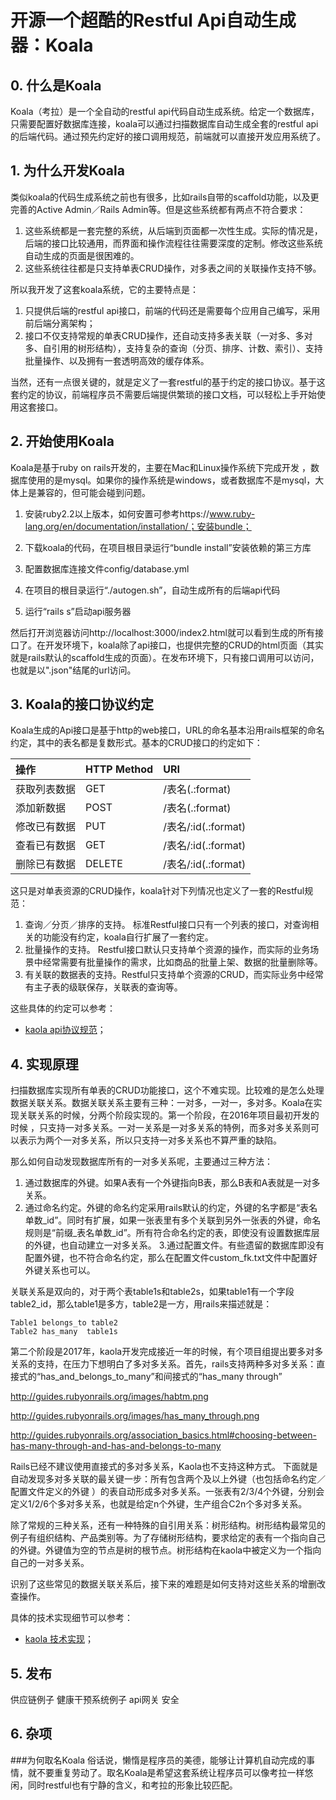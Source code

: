 # 开源一个超酷的Restful Api自动生成器：Koala

## 0. 什么是Koala

Koala（考拉）是一个全自动的restful api代码自动生成系统。给定一个数据库，只需要配置好数据库连接，koala可以通过扫描数据库自动生成全套的restful api的后端代码。通过预先约定好的接口调用规范，前端就可以直接开发应用系统了。



## 1. 为什么开发Koala

类似koala的代码生成系统之前也有很多，比如rails自带的scaffold功能，以及更完善的Active Admin／Rails Admin等。但是这些系统都有两点不符合要求：
1. 这些系统都是一套完整的系统，从后端到页面都一次性生成。实际的情况是，后端的接口比较通用，而界面和操作流程往往需要深度的定制。修改这些系统自动生成的页面是很困难的。
2. 这些系统往往都是只支持单表CRUD操作，对多表之间的关联操作支持不够。

所以我开发了这套koala系统，它的主要特点是：
1. 只提供后端的restful api接口，前端的代码还是需要每个应用自己编写，采用前后端分离架构；
2. 接口不仅支持常规的单表CRUD操作，还自动支持多表关联（一对多、多对多、自引用的树形结构），支持复杂的查询（分页、排序、计数、索引）、支持批量操作、以及拥有一套透明高效的缓存体系。

当然，还有一点很关键的，就是定义了一套restful的基于约定的接口协议。基于这套约定的协议，前端程序员不需要后端提供繁琐的接口文档，可以轻松上手开始使用这套接口。


## 2. 开始使用Koala

Koala是基于ruby on rails开发的，主要在Mac和Linux操作系统下完成开发
，数据库使用的是mysql。如果你的操作系统是windows，或者数据库不是mysql，大体上是兼容的，但可能会碰到问题。

1. 安装ruby2.2以上版本，如何安置可参考https://www.ruby-lang.org/en/documentation/installation/；安装bundle；

2. 下载koala的代码，在项目根目录运行“bundle install”安装依赖的第三方库

3. 配置数据库连接文件config/database.yml

4. 在项目的根目录运行“./autogen.sh”，自动生成所有的后端api代码

5. 运行“rails s”启动api服务器


然后打开浏览器访问http://localhost:3000/index2.html就可以看到生成的所有接口了。在开发环境下，koala除了api接口，也提供完整的CRUD的html页面（其实就是rails默认的scaffold生成的页面）。在发布环境下，只有接口调用可以访问，也就是以".json"结尾的url访问。

## 3. Koala的接口协议约定
Koala生成的Api接口是基于http的web接口，URL的命名基本沿用rails框架的命名约定，其中的表名都是复数形式。基本的CRUD接口的约定如下：

| 操作 | HTTP Method  | URI |
| :--------- | :-----| :---------- |
| 获取列表数据	|	GET	|     /表名(.:format)             |
| 添加新数据	|	POST	|    /表名(.:format)          | 
| 修改已有数据	|	PUT	|     /表名/:id(.:format)         |
| 查看已有数据	|	GET	|     /表名/:id(.:format)         |
| 删除已有数据	|	DELETE	|  /表名/:id(.:format)        |


这只是对单表资源的CRUD操作，koala针对下列情况也定义了一套的Restful规范：

1. 查询／分页／排序的支持。 标准Restful接口只有一个列表的接口，对查询相关的功能没有约定，koala自行扩展了一套约定。
2. 批量操作的支持。 Restful接口默认只支持单个资源的操作，而实际的业务场景中经常需要有批量操作的需求，比如商品的批量上架、数据的批量删除等。
3. 有关联的数据表的支持。Restful只支持单个资源的CRUD，而实际业务中经常有主子表的级联保存，关联表的查询等。


这些具体的约定可以参考：

* [kaola api协议规范](doc/Api.md)；

## 4. 实现原理

扫描数据库实现所有单表的CRUD功能接口，这个不难实现。比较难的是怎么处理数据关联关系。数据关联关系主要有三种：一对多，一对一，多对多。Koala在实现关联关系的时候，分两个阶段实现的。第一个阶段，在2016年项目最初开发的时候 ，只支持一对多关系。一对一关系是一对多关系的特例，而多对多关系则可以表示为两个一对多关系，所以只支持一对多关系也不算严重的缺陷。

那么如何自动发现数据库所有的一对多关系呢，主要通过三种方法：
1. 通过数据库的外键。如果A表有一个外键指向B表，那么B表和A表就是一对多关系。
2. 通过命名约定。外键的命名约定采用rails默认的约定，外键的名字都是“表名单数\_id”。同时有扩展，如果一张表里有多个关联到另外一张表的外键，命名规则是“前缀_表名单数\_id”。所有符合命名约定的表，即使没有设置数据库层的外键，也自动建立一对多关系。
3.通过配置文件。有些遗留的数据库即没有配置外键，也不符合命名约定，那么在配置文件custom_fk.txt文件中配置好外键关系也可以。


关联关系是双向的，对于两个表table1s和table2s，如果table1有一个字段table2\_id，那么table1是多方，table2是一方，用rails来描述就是：

	Table1 belongs_to table2
	Table2 has_many  table1s

第二个阶段是2017年，kaola开发完成接近一年的时候，有个项目组提出要多对多关系的支持，在压力下想明白了多对多关系。首先，rails支持两种多对多关系：直接式的“has_and_belongs_to_many”和间接式的“has_many through”

http://guides.rubyonrails.org/images/habtm.png

http://guides.rubyonrails.org/images/has_many_through.png

http://guides.rubyonrails.org/association_basics.html#choosing-between-has-many-through-and-has-and-belongs-to-many

Rails已经不建议使用直接式的多对多关系，Kaola也不支持这种方式。 下面就是自动发现多对多关联的最关键一步：所有包含两个及以上外键（也包括命名约定／配置文件定义的外键 ）的表自动形成多对多关系。一张表有2/3/4个外键，分别会定义1/2/6个多对多关系，也就是给定n个外键，生产组合C2n个多对多关系。


除了常规的三种关系，还有一种特殊的自引用关系：树形结构。树形结构最常见的例子有组织结构、产品类别等。为了存储树形结构，要求给定的表有一个指向自己的外键。外键值为空的节点是树的根节点。树形结构在kaola中被定义为一个指向自己的一对多关系。

识别了这些常见的数据关联关系后，接下来的难题是如何支持对这些关系的增删改查操作。


具体的技术实现细节可以参考：

* [kaola 技术实现](doc/Tech.md)；

## 5. 发布
供应链例子
健康干预系统例子
api网关
安全

## 6. 杂项

###为何取名Koala
俗话说，懒惰是程序员的美德，能够让计算机自动完成的事情，就不要重复劳动了。取名Koala是希望这套系统让程序员可以像考拉一样悠闲，同时restful也有宁静的含义，和考拉的形象比较匹配。

